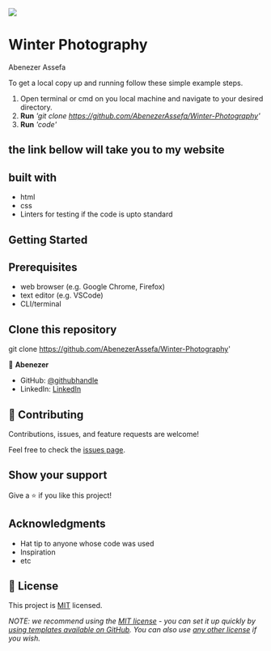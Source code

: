 ![](https://img.shields.io/badge/Microverse-blueviolet)

# Winter Photography

Abenezer Assefa

To get a local copy up and running follow these simple example steps.

1. Open terminal or cmd on you local machine and navigate to your desired directory.
2. **Run** _'git clone https://github.com/AbenezerAssefa/Winter-Photography'_
3. **Run** _'code'_

## the link bellow will take you to my website

## built with

- html
- css
- Linters for testing if the code is upto standard

## Getting Started

## Prerequisites

- web browser (e.g. Google Chrome, Firefox)
- text editor (e.g. VSCode)
- CLI/terminal

## Clone this repository

git clone https://github.com/AbenezerAssefa/Winter-Photography'

👤 **Abenezer**

- GitHub: [@githubhandle](https://github.com/AbenezerAssefa)
- LinkedIn: [LinkedIn](https://www.linkedin.com/in/abenezer-assefa-386b25193)

## 🤝 Contributing

Contributions, issues, and feature requests are welcome!

Feel free to check the [issues page](../../issues/).

## Show your support

Give a ⭐️ if you like this project!

## Acknowledgments

- Hat tip to anyone whose code was used
- Inspiration
- etc

## 📝 License

This project is [MIT](./LICENSE) licensed.

_NOTE: we recommend using the [MIT license](https://choosealicense.com/licenses/mit/) - you can set it up quickly by [using templates available on GitHub](https://docs.github.com/en/communities/setting-up-your-project-for-healthy-contributions/adding-a-license-to-a-repository). You can also use [any other license](https://choosealicense.com/licenses/) if you wish._
